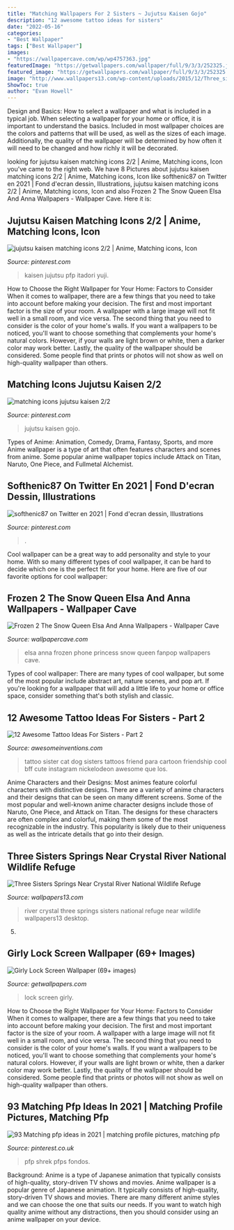 ```yaml
---
title: "Matching Wallpapers For 2 Sisters ~ Jujutsu Kaisen Gojo"
description: "12 awesome tattoo ideas for sisters"
date: "2022-05-16"
categories:
- "Best Wallpaper"
tags: ["Best Wallpaper"]
images:
- "https://wallpapercave.com/wp/wp4757363.jpg"
featuredImage: "https://getwallpapers.com/wallpaper/full/9/3/3/252325.jpg"
featured_image: "https://getwallpapers.com/wallpaper/full/9/3/3/252325.jpg"
image: "http://www.wallpapers13.com/wp-content/uploads/2015/12/Three_sisters_springs_near_crystal_river_national_wildlife_refuge-1920x1080.jpg"
ShowToc: true
author: "Evan Howell"
---
```



Design and Basics: How to select a wallpaper and what is included in a typical job.
When selecting a wallpaper for your home or office, it is important to understand the basics. Included in most wallpaper choices are the colors and patterns that will be used, as well as the sizes of each image. Additionally, the quality of the wallpaper will be determined by how often it will need to be changed and how richly it will be decorated.

	

		
looking for jujutsu kaisen matching icons 2/2 | Anime, Matching icons, Icon you've came to the right web. We have 8 Pictures about jujutsu kaisen matching icons 2/2 | Anime, Matching icons, Icon like softhenic87 on Twitter en 2021 | Fond d&#039;ecran dessin, Illustrations, jujutsu kaisen matching icons 2/2 | Anime, Matching icons, Icon and also Frozen 2 The Snow Queen Elsa And Anna Wallpapers - Wallpaper Cave. Here it is:
		
    
## Jujutsu Kaisen Matching Icons 2/2 | Anime, Matching Icons, Icon

<img loading=lazy src="https://i.pinimg.com/736x/21/4a/fa/214afab7da7151c82f8adb3c6a964535.jpg" onerror="this.onerror=null;this.src='https://tse1.mm.bing.net/th?id=OIP.bjyeuBRLlSqdnz76KHYqsgHaHa&amp;pid=15.1';" alt="jujutsu kaisen matching icons 2/2 | Anime, Matching icons, Icon">

_Source: pinterest.com_

>kaisen jujutsu pfp itadori yuji. 

	

How to Choose the Right Wallpaper for Your Home: Factors to Consider
When it comes to wallpaper, there are a few things that you need to take into account before making your decision. The first and most important factor is the size of your room. A wallpaper with a large image will not fit well in a small room, and vice versa. 
The second thing that you need to consider is the color of your home's walls. If you want a wallpapers to be noticed, you'll want to choose something that complements your home's natural colors. However, if your walls are light brown or white, then a darker color may work better. 
Lastly, the quality of the wallpaper should be considered. Some people find that prints or photos will not show as well on high-quality wallpaper than others.

    
## Matching Icons Jujutsu Kaisen 2/2

<img loading=lazy src="https://i.pinimg.com/736x/14/6d/77/146d77ef81a3695c975a9090e5b70e67.jpg" onerror="this.onerror=null;this.src='https://tse1.mm.bing.net/th?id=OIP.Kiehna4LJq2C_tjhi1VMtAHaHa&amp;pid=15.1';" alt="matching icons jujutsu kaisen 2/2">

_Source: pinterest.com_

>jujutsu kaisen gojo. 

	

Types of Anime: Animation, Comedy, Drama, Fantasy, Sports, and more
Anime wallpaper is a type of art that often features characters and scenes from anime. Some popular anime wallpaper topics include Attack on Titan, Naruto, One Piece, and Fullmetal Alchemist.

    
## Softhenic87 On Twitter En 2021 | Fond D&#039;ecran Dessin, Illustrations

<img loading=lazy src="https://i.pinimg.com/736x/9f/0b/27/9f0b276438d0ecc2412e4a8a96f200db.jpg" onerror="this.onerror=null;this.src='https://tse4.mm.bing.net/th?id=OIP.1VwBNqoZLoYxI-O5XdkyKAHaNK&amp;pid=15.1';" alt="softhenic87 on Twitter en 2021 | Fond d&#039;ecran dessin, Illustrations">

_Source: pinterest.com_

>. 

	

Cool wallpaper can be a great way to add personality and style to your home. With so many different types of cool wallpaper, it can be hard to decide which one is the perfect fit for your home. Here are five of our favorite options for cool wallpaper: 

    
## Frozen 2 The Snow Queen Elsa And Anna Wallpapers - Wallpaper Cave

<img loading=lazy src="https://wallpapercave.com/wp/wp4757363.jpg" onerror="this.onerror=null;this.src='https://tse1.mm.bing.net/th?id=OIP.lv2SZevGhacIS7s5nMe4oAHaNL&amp;pid=15.1';" alt="Frozen 2 The Snow Queen Elsa And Anna Wallpapers - Wallpaper Cave">

_Source: wallpapercave.com_

>elsa anna frozen phone princess snow queen fanpop wallpapers cave. 

	

Types of cool wallpaper:
There are many types of cool wallpaper, but some of the most popular include abstract art, nature scenes, and pop art. If you're looking for a wallpaper that will add a little life to your home or office space, consider something that's both stylish and classic.

    
## 12 Awesome Tattoo Ideas For Sisters - Part 2

<img loading=lazy src="http://www.awesomeinventions.com/wp-content/uploads/2016/02/sister-tattoo-ideas-cat-dog.jpg" onerror="this.onerror=null;this.src='https://tse3.mm.bing.net/th?id=OIP.4cgZ-d_BwNiQlC3064P2hwHaHa&amp;pid=15.1';" alt="12 Awesome Tattoo Ideas For Sisters - Part 2">

_Source: awesomeinventions.com_

>tattoo sister cat dog sisters tattoos friend para cartoon friendship cool bff cute instagram nickelodeon awesome que los. 

	

Anime Characters and their Designs: Most animes feature colorful characters with distinctive designs.
There are a variety of anime characters and their designs that can be seen on many different screens. Some of the most popular and well-known anime character designs include those of Naruto, One Piece, and Attack on Titan. The designs for these characters are often complex and colorful, making them some of the most recognizable in the industry. This popularity is likely due to their uniqueness as well as the intricate details that go into their design.

    
## Three Sisters Springs Near Crystal River National Wildlife Refuge

<img loading=lazy src="http://www.wallpapers13.com/wp-content/uploads/2015/12/Three_sisters_springs_near_crystal_river_national_wildlife_refuge-1920x1080.jpg" onerror="this.onerror=null;this.src='https://tse3.mm.bing.net/th?id=OIP.PdF7PMO_2LX5k0GiZI199wHaEK&amp;pid=15.1';" alt="Three Sisters Springs Near Crystal River National Wildlife Refuge">

_Source: wallpapers13.com_

>river crystal three springs sisters national refuge near wildlife wallpapers13 desktop. 

	

5.

    
## Girly Lock Screen Wallpaper (69+ Images)

<img loading=lazy src="https://getwallpapers.com/wallpaper/full/9/3/3/252325.jpg" onerror="this.onerror=null;this.src='https://tse3.mm.bing.net/th?id=OIP.BOLwjS5L68wQN7xB_7XReAHaNK&amp;pid=15.1';" alt="Girly Lock Screen Wallpaper (69+ images)">

_Source: getwallpapers.com_

>lock screen girly. 

	

How to Choose the Right Wallpaper for Your Home: Factors to Consider
When it comes to wallpaper, there are a few things that you need to take into account before making your decision. The first and most important factor is the size of your room. A wallpaper with a large image will not fit well in a small room, and vice versa. 
The second thing that you need to consider is the color of your home's walls. If you want a wallpapers to be noticed, you'll want to choose something that complements your home's natural colors. However, if your walls are light brown or white, then a darker color may work better. 
Lastly, the quality of the wallpaper should be considered. Some people find that prints or photos will not show as well on high-quality wallpaper than others.

    
## 93 Matching Pfp Ideas In 2021 | Matching Profile Pictures, Matching Pfp

<img loading=lazy src="https://i.pinimg.com/474x/77/a1/10/77a1103e36a0e1fa2835dfc8295c3a4d.jpg" onerror="this.onerror=null;this.src='https://tse2.mm.bing.net/th?id=OIP.YlG15UfrVPG7XgOZxL6ESwAAAA&amp;pid=15.1';" alt="93 Matching pfp ideas in 2021 | matching profile pictures, matching pfp">

_Source: pinterest.co.uk_

>pfp shrek pfps fondos. 

	

Background: Anime is a type of Japanese animation that typically consists of high-quality, story-driven TV shows and movies.
Anime wallpaper is a popular genre of Japanese animation. It typically consists of high-quality, story-driven TV shows and movies. There are many different anime styles and we can choose the one that suits our needs. If you want to watch high quality anime without any distractions, then you should consider using an anime wallpaper on your device.

